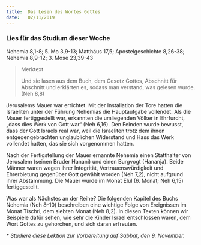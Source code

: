 ```yaml
---
title:  Das Lesen des Wortes Gottes
date:   02/11/2019
---
```


### Lies für das Studium dieser Woche
Nehemia 8,1-8; 5. Mo 3,9-13; Matthäus 17,5; Apostelgeschichte 8,26-38; Nehemia 8,9-12; 3. Mose 23,39-43

> <p>Merktext</p>
> Und sie lasen aus dem Buch, dem Gesetz Gottes, Abschnitt für Abschnitt und erklärten es, sodass man verstand, was gelesen wurde. (Neh 8,8)

Jerusalems Mauer war errichtet. Mit der Installation der Tore hatten die Israeliten unter der Führung Nehemias die Hauptaufgabe vollendet. Als die Mauer fertiggestellt war, erkannten die umliegenden Völker in Ehrfurcht, „dass dies Werk von Gott war“ (Neh 6,16). Den Feinden wurde bewusst, dass der Gott Israels real war, weil die Israeliten trotz dem ihnen entgegengebrachten unglaublichen Widerstand und Hass das Werk vollendet hatten, das sie sich vorgenommen hatten.

Nach der Fertigstellung der Mauer ernannte Nehemia einen Statthalter von Jerusalem (seinen Bruder Hanani) und einen Burgvogt (Hananja). Beide Männer waren wegen ihrer Integrität, Vertrauenswürdigkeit und Ehrerbietung gegenüber Gott gewählt worden (Neh 7,2), nicht aufgrund ihrer Abstammung. Die Mauer wurde im Monat Elul (6. Monat; Neh 6,15) fertiggestellt.

Was war als Nächstes an der Reihe? Die folgenden Kapitel des Buchs Nehemia (Neh 8–10) beschreiben eine wichtige Folge von Ereignissen im Monat Tischri, dem siebten Monat (Neh 8,2). In diesen Texten können wir Beispiele dafür sehen, wie sehr die Kinder Israel entschlossen waren, dem Wort Gottes zu gehorchen, und sich daran erfreuten.

_* Studiere diese Lektion zur Vorbereitung auf Sabbat, den 9. November._